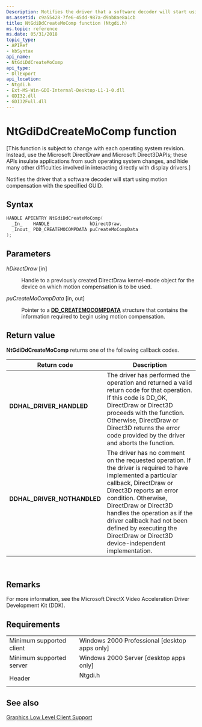 ```yaml
---
Description: Notifies the driver that a software decoder will start using motion compensation with the specified GUID.
ms.assetid: c9a55428-7fe6-45dd-987a-d9ab8ae8a1cb
title: NtGdiDdCreateMoComp function (Ntgdi.h)
ms.topic: reference
ms.date: 05/31/2018
topic_type: 
- APIRef
- kbSyntax
api_name: 
- NtGdiDdCreateMoComp
api_type: 
- DllExport
api_location: 
- Ntgdi.h
- Ext-MS-Win-GDI-Internal-Desktop-L1-1-0.dll
- GDI32.dll
- GDI32Full.dll
---
```


# NtGdiDdCreateMoComp function

\[This function is subject to change with each operating system revision. Instead, use the Microsoft DirectDraw and Microsoft Direct3DAPIs; these APIs insulate applications from such operating system changes, and hide many other difficulties involved in interacting directly with display drivers.\]

Notifies the driver that a software decoder will start using motion compensation with the specified GUID.

## Syntax


```C++
HANDLE APIENTRY NtGdiDdCreateMoComp(
  _In_    HANDLE               hDirectDraw,
  _Inout_ PDD_CREATEMOCOMPDATA puCreateMoCompData
);
```



## Parameters

<dl> <dt>

*hDirectDraw* \[in\]
</dt> <dd>

Handle to a previously created DirectDraw kernel-mode object for the device on which motion compensation is to be used.

</dd> <dt>

*puCreateMoCompData* \[in, out\]
</dt> <dd>

Pointer to a [**DD\_CREATEMOCOMPDATA**](https://msdn.microsoft.com/library/Ff550529(v=VS.85).aspx) structure that contains the information required to begin using motion compensation.

</dd> </dl>

## Return value

**NtGdiDdCreateMoComp** returns one of the following callback codes.



| Return code                                                                                              | Description                                                                                                                                                                                                                                                                                                                                                                |
|----------------------------------------------------------------------------------------------------------|----------------------------------------------------------------------------------------------------------------------------------------------------------------------------------------------------------------------------------------------------------------------------------------------------------------------------------------------------------------------------|
| <dl> <dt>**DDHAL\_DRIVER\_HANDLED**</dt> </dl>    | The driver has performed the operation and returned a valid return code for that operation. If this code is DD\_OK, DirectDraw or Direct3D proceeds with the function. Otherwise, DirectDraw or Direct3D returns the error code provided by the driver and aborts the function.<br/>                                                                                 |
| <dl> <dt>**DDHAL\_DRIVER\_NOTHANDLED**</dt> </dl> | The driver has no comment on the requested operation. If the driver is required to have implemented a particular callback, DirectDraw or Direct3D reports an error condition. Otherwise, DirectDraw or Direct3D handles the operation as if the driver callback had not been defined by executing the DirectDraw or Direct3D device-independent implementation.<br/> |



 

## Remarks

For more information, see the Microsoft DirectX Video Acceleration Driver Development Kit (DDK).

## Requirements



|                                     |                                                                                    |
|-------------------------------------|------------------------------------------------------------------------------------|
| Minimum supported client<br/> | Windows 2000 Professional \[desktop apps only\]<br/>                         |
| Minimum supported server<br/> | Windows 2000 Server \[desktop apps only\]<br/>                               |
| Header<br/>                   | <dl> <dt>Ntgdi.h</dt> </dl> |



## See also

<dl> <dt>

[Graphics Low Level Client Support](-dxgkernel-low-level-client-support.md)
</dt> </dl>

 

 





